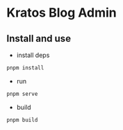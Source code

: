 # Kratos Blog Admin


## Install and use

- install deps

```bash
pnpm install
```

- run

```bash
pnpm serve
```

- build

```bash
pnpm build
```
